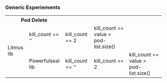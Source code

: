 ### Generic Experiements

<table> 
    <tr>  <th colspan=2> Pod Delete </th> </tr>
     <tr > <td rowspan=3> Litmus lib </td> 
        <td> kill_count == '' </td>
         <td> kill_count == 2 </td>
         <td> kill_count == value > pod-list.size() </td>
    </tr>
        <tr > <td rowspan=3> Powerfulseal lib </td>
        <td> kill_count == '' </td>
         <td> kill_count == 2 </td>
         <td> kill_count == value > pod-list.size() </td>
    </tr>
    </table>
    
        
    
    
